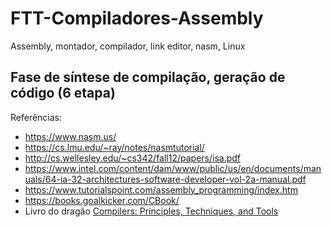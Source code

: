 # FTT-Compiladores-Assembly
Assembly, montador, compilador, link editor, nasm, Linux

## Fase de síntese de compilação, geração de código (6 etapa)

Referências:

- https://www.nasm.us/
- https://cs.lmu.edu/~ray/notes/nasmtutorial/
- http://cs.wellesley.edu/~cs342/fall12/papers/isa.pdf
- https://www.intel.com/content/dam/www/public/us/en/documents/manuals/64-ia-32-architectures-software-developer-vol-2a-manual.pdf
- https://www.tutorialspoint.com/assembly_programming/index.htm
- https://books.goalkicker.com/CBook/
- Livro do dragão [Compilers: Principles, Techniques, and Tools](https://www.google.com/search?q=compilers+dragon+book)
